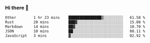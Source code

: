 ### Hi there 👋

<!--
**WShiBin/WShiBin** is a ✨ _special_ ✨ repository because its `README.md` (this file) appears on your GitHub profile.

Here are some ideas to get you started:

- 🔭 I’m currently working on ...
- 🌱 I’m currently learning ...
- 👯 I’m looking to collaborate on ...
- 🤔 I’m looking for help with ...
- 💬 Ask me about ...
- 📫 How to reach me: ...
- 😄 Pronouns: ...
- ⚡ Fun fact: ...
-->

<!--START_SECTION:waka-->

```txt
Other        1 hr 23 mins    ███████████████▒░░░░░░░░░   61.58 %
Rust         20 mins         ███▓░░░░░░░░░░░░░░░░░░░░░   15.08 %
Markdown     14 mins         ██▓░░░░░░░░░░░░░░░░░░░░░░   10.70 %
JSON         10 mins         ██░░░░░░░░░░░░░░░░░░░░░░░   08.11 %
JavaScript   3 mins          ▓░░░░░░░░░░░░░░░░░░░░░░░░   02.92 %
```

<!--END_SECTION:waka-->
